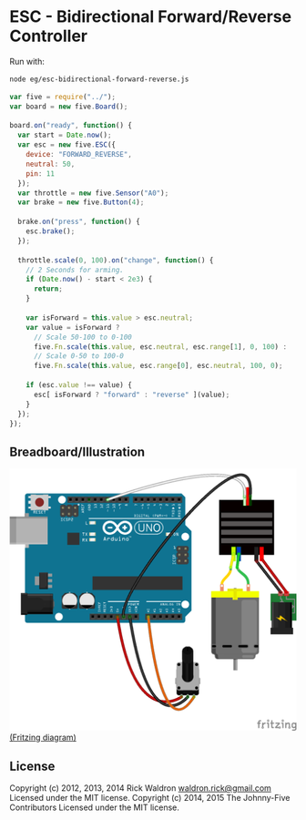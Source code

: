 <!--remove-start-->
# ESC - Bidirectional Forward/Reverse Controller

Run with:
```bash
node eg/esc-bidirectional-forward-reverse.js
```
<!--remove-end-->

```javascript
var five = require("../");
var board = new five.Board();

board.on("ready", function() {
  var start = Date.now();
  var esc = new five.ESC({
    device: "FORWARD_REVERSE",
    neutral: 50,
    pin: 11
  });
  var throttle = new five.Sensor("A0");
  var brake = new five.Button(4);

  brake.on("press", function() {
    esc.brake();
  });

  throttle.scale(0, 100).on("change", function() {
    // 2 Seconds for arming.
    if (Date.now() - start < 2e3) {
      return;
    }

    var isForward = this.value > esc.neutral;
    var value = isForward ?
      // Scale 50-100 to 0-100
      five.Fn.scale(this.value, esc.neutral, esc.range[1], 0, 100) :
      // Scale 0-50 to 100-0
      five.Fn.scale(this.value, esc.range[0], esc.neutral, 100, 0);

    if (esc.value !== value) {
      esc[ isForward ? "forward" : "reverse" ](value);
    }
  });
});

```


## Breadboard/Illustration


![docs/breadboard/esc-bidirectional-forward-reverse.png](breadboard/esc-bidirectional-forward-reverse.png)  
[(Fritzing diagram)](breadboard/esc-bidirectional-forward-reverse.fzz)





<!--remove-start-->
## License
Copyright (c) 2012, 2013, 2014 Rick Waldron <waldron.rick@gmail.com>
Licensed under the MIT license.
Copyright (c) 2014, 2015 The Johnny-Five Contributors
Licensed under the MIT license.
<!--remove-end-->
